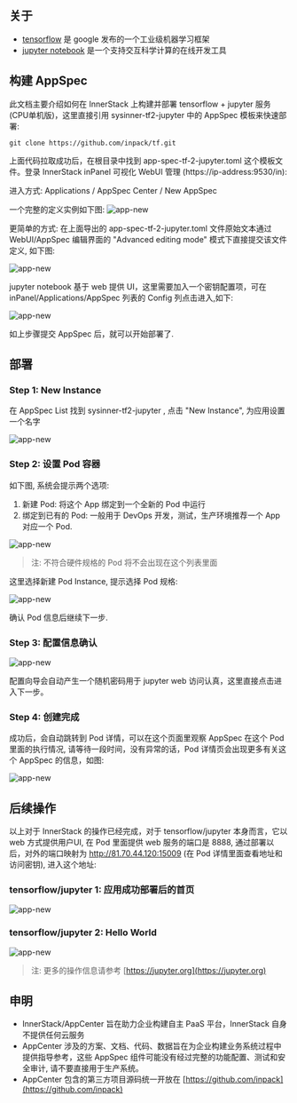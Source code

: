 ## 关于

* [tensorflow](https://tensorflow.org/) 是 google 发布的一个工业级机器学习框架
* [jupyter notebook](https://jupyter.org/) 是一个支持交互科学计算的在线开发工具


## 构建 AppSpec

此文档主要介绍如何在 InnerStack 上构建并部署 tensorflow + jupyter 服务(CPU单机版)，这里直接引用 sysinner-tf2-jupyter 中的 AppSpec 模板来快速部署: 


``` shell
git clone https://github.com/inpack/tf.git
```

上面代码拉取成功后，在根目录中找到 app-spec-tf-2-jupyter.toml 这个模板文件。登录 InnerStack inPanel 可视化 WebUI 管理 (https://ip-address:9530/in):

进入方式: Applications / AppSpec Center / New AppSpec


一个完整的定义实例如下图:
![app-new](tf/assets/app-spec-edit-v.cmp.png)


更简单的方式: 在上面导出的 app-spec-tf-2-jupyter.toml 文件原始文本通过 WebUI/AppSpec 编辑界面的 "Advanced editing mode" 模式下直接提交该文件定义, 如下图:

![app-new](tf/assets/app-spec-edit-a.cmp.png)


jupyter notebook 基于 web 提供 UI，这里需要加入一个密钥配置项，可在 inPanel/Applications/AppSpec 列表的 Config 列点击进入,如下:


![app-new](tf/assets/app-spec-edit-cfg.cmp.png)


如上步骤提交 AppSpec 后，就可以开始部署了.


## 部署

### Step 1: New Instance

在 AppSpec List 找到 sysinner-tf2-jupyter , 点击 "New Instance", 为应用设置一个名字 

![app-new](tf/assets/app-new-n1.cmp.png)


### Step 2: 设置 Pod 容器

如下图, 系统会提示两个选项:

1. 新建 Pod: 将这个 App 绑定到一个全新的 Pod 中运行
2. 绑定到已有的 Pod: 一般用于 DevOps 开发，测试，生产环境推荐一个 App 对应一个 Pod.


![app-new](tf/assets/app-new-n2.cmp.png)

> 注: 不符合硬件规格的 Pod 将不会出现在这个列表里面


这里选择新建 Pod Instance, 提示选择 Pod 规格:

![app-new](tf/assets/app-new-n2.2.cmp.png)

确认 Pod 信息后继续下一步.


### Step 3: 配置信息确认


![app-new](tf/assets/app-new-n3.cmp.png)

配置向导会自动产生一个随机密码用于 jupyter web 访问认真，这里直接点击进入下一步。

### Step 4: 创建完成

成功后，会自动跳转到 Pod 详情，可以在这个页面里观察 AppSpec 在这个 Pod 里面的执行情况, 请等待一段时间，没有异常的话，Pod 详情页会出现更多有关这个 AppSpec 的信息，如图:

![app-new](tf/assets/app-new-n4.cmp.png)


## 后续操作

以上对于 InnerStack 的操作已经完成，对于 tensorflow/jupyter 本身而言，它以 web 方式提供用户UI, 在 Pod 里面提供 web 服务的端口是 8888, 通过部署以后，对外的端口映射为 http://81.70.44.120:15009 (在 Pod 详情里面查看地址和访问密钥), 进入这个地址:

### tensorflow/jupyter 1: 应用成功部署后的首页

![app-new](tf/assets/app-n1.cmp.png)

### tensorflow/jupyter 2: Hello World

![app-new](tf/assets/app-n2.cmp.png)


> 注: 更多的操作信息请参考 [https://jupyter.org](https://jupyter.org)


## 申明

* InnerStack/AppCenter 旨在助力企业构建自主 PaaS 平台，InnerStack 自身不提供任何云服务
* AppCenter 涉及的方案、文档、代码、数据旨在为企业构建业务系统过程中提供指导参考，这些 AppSpec 组件可能没有经过完整的功能配置、测试和安全审计, 请不要直接用于生产系统。
* AppCenter 包含的第三方项目源码统一开放在 [https://github.com/inpack](https://github.com/inpack)

